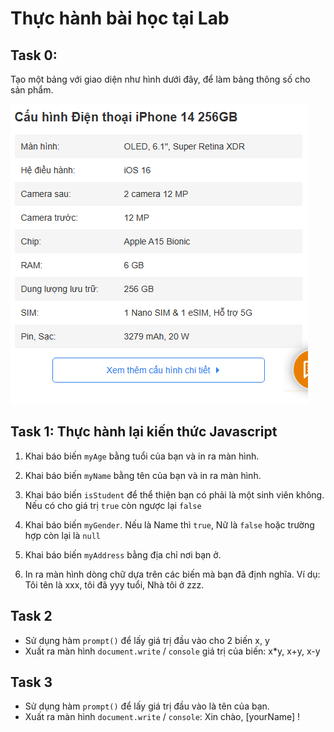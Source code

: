 # Thực hành bài học tại Lab

## Task 0: 

Tạo một bảng với giao diện như hình dưới đây, để làm bảng thông số  cho sản phẩm.

![table](table-params.png)



## Task 1: Thực hành lại kiến thức Javascript

1. Khai báo biến `myAge` bằng tuổi của bạn và in ra màn hình.

1. Khai báo biến `myName` bằng tên của bạn và in ra màn hình.

1. Khai báo biến `isStudent` để thể thiện bạn có phải là một sinh viên không. Nếu có cho giá trị `true` còn ngược lại `false`

1. Khai báo biến `myGender`. Nếu là Name thì `true`, Nữ là `false` hoặc trường hợp còn lại là `null`

1. Khai báo biến `myAddress` bằng địa chỉ nơi bạn ở.

1. In ra màn hình dòng chữ dựa trên các biến mà bạn đã định nghĩa.
 Ví dụ: Tôi tên là xxx,  tôi đã yyy tuổi, Nhà tôi ở zzz.

## Task 2

- Sử dụng hàm `prompt()` để lấy giá trị đầu vào cho 2 biến x, y
- Xuất ra màn hình `document.write` / `console` giá trị của biến: x*y, x+y, x-y


## Task 3

- Sử dụng hàm `prompt()` để lấy giá trị đầu vào là tên của bạn.
- Xuất ra màn hình `document.write` / `console`: Xin chào, [yourName] !
